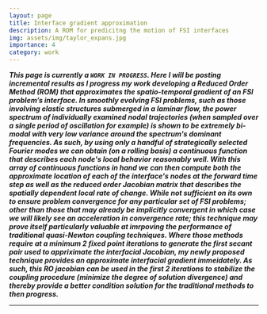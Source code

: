 ```yaml
---
layout: page
title: Interface gradient approximation
description: A ROM for predicitng the motion of FSI interfaces
img: assets/img/taylor_expans.jpg
importance: 4
category: work
---
```


***This page is currently a `WORK IN PROGRESS`. Here I will be posting incremental results as I progress my work developing a Reduced Order Method (ROM) that approximates the spatio-temporal gradient of an FSI problem’s interface. In smoothly evolving FSI problems, such as those involving elastic structures submerged in a laminar flow, the power spectrum of individually examined nodal trajectories (when sampled over a single period of oscillation for example) is shown to be extremely bi-modal with very low variance around the spectrum's dominant frequencies. As such, by using only a handful of strategically selected Fourier modes we can obtain (on a rolling basis) a continuous function that describes each node's local behavior reasonably well. With this array of continuous functions in hand we can then compute both the approximate location of each of the interface's nodes at the forward time step as well as the reduced order Jacobian matrix that describes the spatially dependent local rate of change. While not sufficient on its own to ensure problem convergence for any particular set of FSI problems; other than those that may already be implicitly convergent in which case we will likely see an acceleration in convergence rate; this technique may prove itself particularly valuable at imrpoving the performance of traditional quasi-Newton coupling techniques. Where those methods require at a minimum 2 fixed point iterations to generate the first secant pair used to appriximate the interfacial Jacobian, my newly proposed technique provides an approximate interfacial gradient immeidately. As such, this RO jacobian can be used in the first 2 iterations to stabilize the coupling procedure (minimize the degree of solution divergence) and thereby provide a better condition solution for the traditional methods to then progress.***

---
